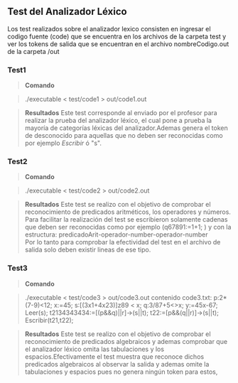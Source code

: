 ## Test del Analizador Léxico

Los test realizados sobre el analizador lexico consisten en ingresar el codigo fuente (code) que se encuentra en los archivos de la carpeta test y ver los tokens de salida que se encuentran en el archivo nombreCodigo.out de la carpeta /out

### Test1
> **Comando**

 > ./executable < test/code1 > out/code1.out

> **Resultados**
Este test corresponde al enviado por el profesor para realizar la prueba del analizador léxico, el cual pone a prueba la mayoría de categorías léxicas del analizador.Ademas genera el token de desconocido para aquellas que no deben ser reconocidas como por ejemplo *Escribir* ó "s".
### Test2

> **Comando**

 > ./executable < test/code2 > out/code2.out

> **Resultados**
Este test se realizo con el objetivo de comprobar el reconocimiento de predicados aritméticos,  los operadores y números. Para facilitar la realización del test se escribieron solamente cadenas que deben ser reconocidas como por ejemplo (q67891:=1+1;	)  y con la estructura:
 predicadoArit-operador-number-operador-number  
 Por lo tanto para comprobar la efectividad del test en el archivo de salida solo deben existir lineas de ese tipo.

### Test3

> **Comando**

 > ./executable < test/code3 > out/code3.out
contenido code3.txt:
p:2*(7-9)<12;
x:=45;
s:[(3x1+4x23)]z89 < x;
q:3/87+5<>x;
y:=45x-67;
Leer(s);
t2134343434:=[(p&&q)||r]->(s||t);
t22:=[p&&(q||r)]->(s||t);
Escribir(t21,t22);

> **Resultados**
Este test se realizo con el objetivo de comprobar el reconocimiento de predicados  algebraicos y ademas comprobar que el analizador léxico omita las tabulaciones y los espacios.Efectivamente el test muestra que reconoce dichos predicados algebraicos al observar la salida y ademas omite la tabulaciones y espacios pues no genera ningún token para estos,
<!--stackedit_data:
eyJoaXN0b3J5IjpbLTE2ODY1OTcxMywxMDE2NDc0MTc2LC0xOT
IwMTQxNjQ4XX0=
-->